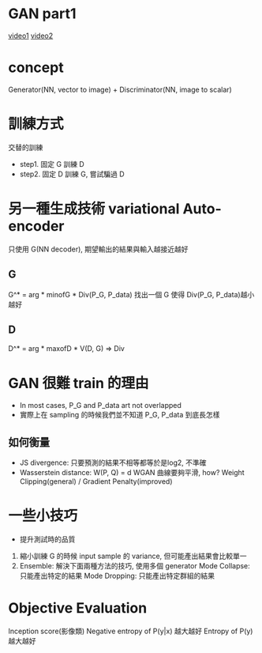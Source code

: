 # GAN part1
[video1](https://www.youtube.com/watch?time_continue=61&v=oE6Xe5Cyy7Y)
[video2](https://www.youtube.com/watch?time_continue=1&v=ZBY1shLnhUk)

# concept
Generator(NN, vector to image) + Discriminator(NN, image to scalar)
# 訓練方式
交替的訓練
* step1. 固定 G 訓練 D
* step2. 固定 D 訓練 G, 嘗試騙過 D

# 另一種生成技術 variational Auto-encoder
只使用 G(NN decoder), 期望輸出的結果與輸入越接近越好
## G
G^* = arg * minofG * Div(P_G, P_data)
找出一個 G 使得 Div(P_G, P_data)越小越好
## D
D^* = arg * maxofD * V(D, G) => Div
# GAN 很難 train 的理由
* In most cases, P_G and P_data art not overlapped
* 實際上在 sampling 的時候我們並不知道 P_G, P_data 到底長怎樣
## 如何衡量
* JS divergence: 只要預測的結果不相等都等於是log2, 不準確
* Wasserstein distance: W(P, Q) = d
WGAN
曲線要夠平滑, how?
Weight Clipping(general) / Gradient Penalty(improved)

# 一些小技巧
* 提升測試時的品質
1. 縮小訓練 G 的時候 input sample 的 variance, 但可能產出結果會比較單一
2. Ensemble: 解決下面兩種方法的技巧, 使用多個 generator
Mode Collapse: 只能產出特定的結果
Mode Dropping: 只能產出特定群組的結果
# Objective Evaluation
Inception score(影像類)
Negative entropy of P(y|x)  越大越好
Entropy of P(y) 越大越好
